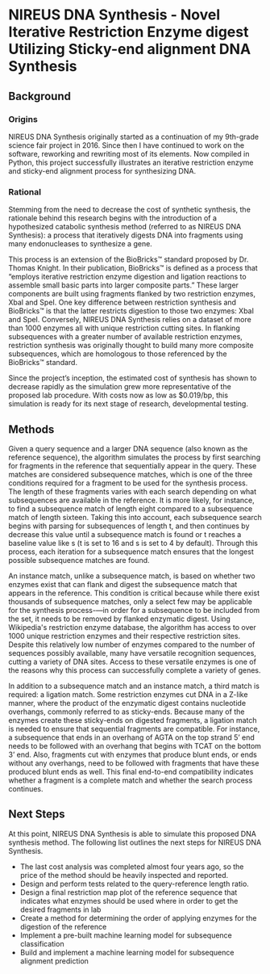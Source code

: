 # NIREUS DNA Synthesis - Novel Iterative Restriction Enzyme digest Utilizing Sticky-end alignment DNA Synthesis

## Background

### Origins

NIREUS DNA Synthesis originally started as a continuation of my 9th-grade science fair project in 2016. Since then I have continued to work on the software, reworking and rewriting most of its elements. Now compiled in Python, this project successfully illustrates an iterative restriction enzyme and sticky-end alignment process for synthesizing DNA. 

### Rational

Stemming from the need to decrease the cost of synthetic synthesis, the rationale behind this research begins with the introduction of a hypothesized catabolic synthesis method (referred to as NIREUS DNA Synthesis): a process that iteratively digests DNA into fragments using many endonucleases to synthesize a gene. 

This process is an extension of the BioBricks™ standard proposed by Dr. Thomas Knight. In their publication, BioBricks™ is defined as a process that “employs iterative restriction enzyme digestion and ligation reactions to assemble small basic parts into larger composite parts.” These larger components are built using fragments flanked by two restriction enzymes, Xbal and SpeI. One key difference between restriction synthesis and BioBricks™ is that the latter restricts digestion to those two enzymes: XbaI and SpeI. Conversely, NIREUS DNA Synthesis relies on a dataset of more than 1000 enzymes all with unique restriction cutting sites. In flanking subsequences with a greater number of available restriction enzymes, restriction synthesis was originally thought to build many more composite subsequences, which are homologous to those referenced by the BioBricks™ standard.

Since the project’s inception, the estimated cost of synthesis has shown to decrease rapidly as the simulation grew more representative of the proposed lab procedure. With costs now as low as $0.019/bp, this simulation is ready for its next stage of research, developmental testing.

## Methods

Given a query sequence and a larger DNA sequence (also known as the reference sequence), the algorithm simulates the process by first searching for fragments in the reference that sequentially appear in the query. These matches are considered subsequence matches, which is one of the three conditions required for a fragment to be used for the synthesis process. The length of these fragments varies with each search depending on what subsequences are available in the reference. It is more likely, for instance, to find a subsequence match of length eight compared to a subsequence match of length sixteen. Taking this into account, each subsequence search begins with parsing for subsequences of length t, and then continues by decrease this value until a subsequence match is found or t reaches a baseline value like s (t is set to 16 and s is set to 4 by default). Through this process, each iteration for a subsequence match ensures that the longest possible subsequence matches are found. 

An instance match, unlike a subsequence match, is based on whether two enzymes exist that can flank and digest the subsequence match that appears in the reference. This condition is critical because while there exist thousands of subsequence matches, only a select few may be applicable for the synthesis process-—in order for a subsequence to be included from the set, it needs to be removed by flanked enzymatic digest. Using Wikipedia's restriction enzyme database, the algorithm has access to over 1000 unique restriction enzymes and their respective restriction sites. Despite this relatively low number of enzymes compared to the number of sequences possibly available, many have versatile recognition sequences, cutting a variety of DNA sites. Access to these versatile enzymes is one of the reasons why this process can successfully complete a variety of genes. 

In addition to a subsequence match and an instance match, a third match is required: a ligation match. Some restriction enzymes cut DNA in a Z-like manner, where the product of the enzymatic digest contains nucleotide overhangs, commonly referred to as sticky-ends. Because many of the enzymes create these sticky-ends on digested fragments, a ligation match is needed to ensure that sequential fragments are compatible. For instance, a subsequence that ends in an overhang of AGTA on the top strand 5’ end needs to be followed with an overhang that begins with TCAT on the bottom 3’ end. Also, fragments cut with enzymes that produce blunt ends, or ends without any overhangs, need to be followed with fragments that have these produced blunt ends as well. This final end-to-end compatibility indicates whether a fragment is a complete match and whether the search process continues. 

## Next Steps

At this point, NIREUS DNA Synthesis is able to simulate this proposed DNA synthesis method. The following list outlines the next steps for NIREUS DNA Synthesis.

- The last cost analysis was completed almost four years ago, so the price of the method should be heavily inspected and reported.
- Design and perform tests related to the query-reference length ratio. 
- Design a final restriction map plot of the reference sequence that indicates what enzymes should be used where in order to get the desired fragments in lab
- Create a method for determining the order of applying enzymes for the digestion of the reference
- Implement a pre-built machine learning model for subsequence classification
- Build and implement a machine learning model for subsequence alignment prediction

